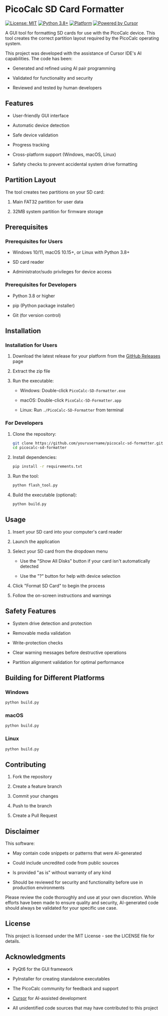 # PicoCalc SD Card Formatter

[![License: MIT](https://img.shields.io/badge/License-MIT-yellow.svg)](https://opensource.org/licenses/MIT)
[![Python 3.8+](https://img.shields.io/badge/python-3.8+-blue.svg)](https://www.python.org/downloads/)
[![Platform](https://img.shields.io/badge/platform-Windows%20%7C%20macOS%20%7C%20Linux-lightgrey.svg)](https://github.com/yourusername/picocalc-sd-formatter/releases)
[![Powered by Cursor](https://img.shields.io/badge/Powered%20by-Cursor-blue?style=flat&logo=cursor&logoColor=white)](https://cursor.sh)

A GUI tool for formatting SD cards for use with the PicoCalc device. This tool creates the correct partition layout required by the PicoCalc operating system.

This project was developed with the assistance of Cursor IDE's AI capabilities. The code has been:

- Generated and refined using AI pair programming

- Validated for functionality and security

- Reviewed and tested by human developers

## Features

- User-friendly GUI interface

- Automatic device detection

- Safe device validation

- Progress tracking

- Cross-platform support (Windows, macOS, Linux)

- Safety checks to prevent accidental system drive formatting

## Partition Layout

The tool creates two partitions on your SD card:

1. Main FAT32 partition for user data

2. 32MB system partition for firmware storage

## Prerequisites

### Prerequisites for Users

- Windows 10/11, macOS 10.15+, or Linux with Python 3.8+

- SD card reader

- Administrator/sudo privileges for device access

### Prerequisites for Developers

- Python 3.8 or higher

- pip (Python package installer)

- Git (for version control)

## Installation

### Installation for Users

1. Download the latest release for your platform from the [GitHub Releases](https://github.com/yourusername/picocalc-sd-formatter/releases) page

2. Extract the zip file

3. Run the executable:

   - Windows: Double-click `PicoCalc-SD-Formatter.exe`

   - macOS: Double-click `PicoCalc-SD-Formatter.app`

   - Linux: Run `./PicoCalc-SD-Formatter` from terminal

### For Developers

1. Clone the repository:

   ```bash
   git clone https://github.com/yourusername/picocalc-sd-formatter.git
   cd picocalc-sd-formatter
   ```

2. Install dependencies:

   ```bash
   pip install -r requirements.txt
   ```

3. Run the tool:

   ```bash
   python flash_tool.py
   ```

4. Build the executable (optional):

   ```bash
   python build.py
   ```

## Usage

1. Insert your SD card into your computer's card reader

2. Launch the application

3. Select your SD card from the dropdown menu

   - Use the "Show All Disks" button if your card isn't automatically detected

   - Use the "?" button for help with device selection

4. Click "Format SD Card" to begin the process

5. Follow the on-screen instructions and warnings

## Safety Features

- System drive detection and protection

- Removable media validation

- Write-protection checks

- Clear warning messages before destructive operations

- Partition alignment validation for optimal performance

## Building for Different Platforms

### Windows

```bash
python build.py
```

### macOS

```bash
python build.py
```

### Linux

```bash
python build.py
```

## Contributing

1. Fork the repository

2. Create a feature branch

3. Commit your changes

4. Push to the branch

5. Create a Pull Request

## Disclaimer

This software:

- May contain code snippets or patterns that were AI-generated

- Could include uncredited code from public sources

- Is provided "as is" without warranty of any kind

- Should be reviewed for security and functionality before use in production environments

Please review the code thoroughly and use at your own discretion. While efforts have been made to ensure quality and security, AI-generated code should always be validated for your specific use case.

## License

This project is licensed under the MIT License - see the LICENSE file for details.

## Acknowledgments

- PyQt6 for the GUI framework

- PyInstaller for creating standalone executables

- The PicoCalc community for feedback and support

- [Cursor](https://cursor.sh) for AI-assisted development

- All unidentified code sources that may have contributed to this project
